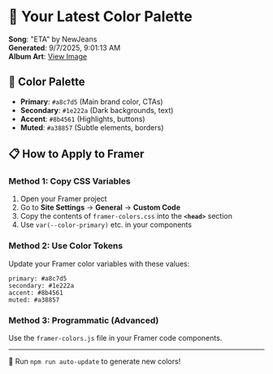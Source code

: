 # 🎨 Your Latest Color Palette

**Song**: "ETA" by NewJeans  
**Generated**: 9/7/2025, 9:01:13 AM  
**Album Art**: [View Image](https://lastfm.freetls.fastly.net/i/u/300x300/a136d71542814b44868ebf2efe357a35.jpg)

## 🎨 Color Palette
- **Primary**: `#a8c7d5` (Main brand color, CTAs)
- **Secondary**: `#1e222a` (Dark backgrounds, text)  
- **Accent**: `#8b4561` (Highlights, buttons)
- **Muted**: `#a38857` (Subtle elements, borders)

## 📋 How to Apply to Framer

### Method 1: Copy CSS Variables
1. Open your Framer project
2. Go to **Site Settings** → **General** → **Custom Code**
3. Copy the contents of `framer-colors.css` into the **`<head>`** section
4. Use `var(--color-primary)` etc. in your components

### Method 2: Use Color Tokens
Update your Framer color variables with these values:
```
primary: #a8c7d5
secondary: #1e222a
accent: #8b4561
muted: #a38857
```

### Method 3: Programmatic (Advanced)
Use the `framer-colors.js` file in your Framer code components.

---
🔄 Run `npm run auto-update` to generate new colors!